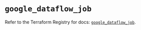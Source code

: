 # `google_dataflow_job`

Refer to the Terraform Registry for docs: [`google_dataflow_job`](https://registry.terraform.io/providers/hashicorp/google-beta/6.41.0/docs/resources/google_dataflow_job).
